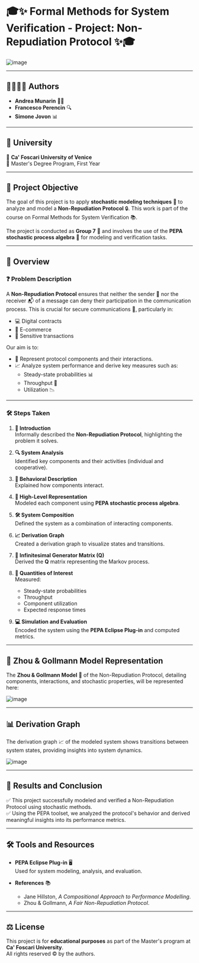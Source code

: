 # 🎓✨ Formal Methods for System Verification - Project: Non-Repudiation Protocol ✨🎓

![image](https://github.com/user-attachments/assets/831dcc12-d2d9-4814-b2ec-80a7af347f3d)

---

## 👩‍💻👨‍💻 Authors
- **Andrea Munarin** 🧑‍🔬  
- **Francesco Perencin** 🔍  
- **Simone Jovon** 📊  

---

## 🏫 University
📍 **Ca' Foscari University of Venice**  
📜 Master's Degree Program, First Year  

---

## 🎯 Project Objective
The goal of this project is to apply **stochastic modeling techniques** 🧮 to analyze and model a **Non-Repudiation Protocol** 🔒. This work is part of the course on Formal Methods for System Verification 📚.  

The project is conducted as **Group 7** 🔢 and involves the use of the **PEPA stochastic process algebra** 🤖 for modeling and verification tasks.

---

## 🔎 Overview

### ❓ Problem Description
A **Non-Repudiation Protocol** ensures that neither the sender 📨 nor the receiver 📬 of a message can deny their participation in the communication process. This is crucial for secure communications 🔐, particularly in:
- 💻 Digital contracts  
- 🛒 E-commerce  
- 📝 Sensitive transactions  

Our aim is to:
- 🔧 Represent protocol components and their interactions.
- 📈 Analyze system performance and derive key measures such as:
  - Steady-state probabilities 📊  
  - Throughput 🚀  
  - Utilization 📉  

---

### 🛠️ Steps Taken

1. **📖 Introduction**  
   Informally described the **Non-Repudiation Protocol**, highlighting the problem it solves.  

2. **🔍 System Analysis**  
   Identified key components and their activities (individual and cooperative).  

3. **🤝 Behavioral Description**  
   Explained how components interact.  

4. **🧩 High-Level Representation**  
   Modeled each component using **PEPA stochastic process algebra**.  

5. **🛠️ System Composition**  
   Defined the system as a combination of interacting components.  

6. **📈 Derivation Graph**  
   Created a derivation graph to visualize states and transitions.  

7. **📐 Infinitesimal Generator Matrix (Q)**  
   Derived the **Q** matrix representing the Markov process.  

8. **📏 Quantities of Interest**  
   Measured:  
   - Steady-state probabilities  
   - Throughput  
   - Component utilization  
   - Expected response times  

9. **💻 Simulation and Evaluation**  
   Encoded the system using the **PEPA Eclipse Plug-in** and computed metrics.  

---

## 🧩 Zhou & Gollmann Model Representation
The **Zhou & Gollmann Model** 📜 of the Non-Repudiation Protocol, detailing components, interactions, and stochastic properties, will be represented here:  

![image](https://github.com/user-attachments/assets/a1ec06ab-f5d0-4ae8-ad37-e1086ef4262d)

---

## 📊 Derivation Graph
The derivation graph 📈 of the modeled system shows transitions between system states, providing insights into system dynamics.  

![image](https://github.com/user-attachments/assets/32483f52-a84c-4de2-b969-477ab3777af4)

---

## 🏁 Results and Conclusion
✅ This project successfully modeled and verified a Non-Repudiation Protocol using stochastic methods.  
✅ Using the PEPA toolset, we analyzed the protocol's behavior and derived meaningful insights into its performance metrics.  

---

## 🛠️ Tools and Resources
- **PEPA Eclipse Plug-in** 🖥️  
  Used for system modeling, analysis, and evaluation.  

- **References** 📚  
  - Jane Hillston, *A Compositional Approach to Performance Modelling*.  
  - Zhou & Gollmann, *A Fair Non-Repudiation Protocol*.  

---

## ⚖️ License
This project is for **educational purposes** as part of the Master's program at **Ca' Foscari University**.  
All rights reserved © by the authors.  
